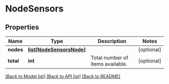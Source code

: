 # NodeSensors

## Properties
Name | Type | Description | Notes
------------ | ------------- | ------------- | -------------
**nodes** | [**list[NodeSensorsNode]**](NodeSensorsNode.md) |  | [optional] 
**total** | **int** | Total number of items available. | [optional] 

[[Back to Model list]](../README.md#documentation-for-models) [[Back to API list]](../README.md#documentation-for-api-endpoints) [[Back to README]](../README.md)


